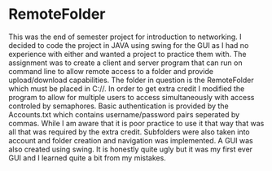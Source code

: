 # RemoteFolder
This was the end of semester project for introduction to networking. I decided to code the project in JAVA using swing for the GUI as I had no experience with either and wanted a project to practice them with. The assignment was to create a client and server program that can run on command line to allow remote access to a folder and provide upload/download capabilities. The folder in question is the RemoteFolder which must be placed in C://. In order to get extra credit I modified the program to allow for multiple users to access simultaneously with access controled by semaphores. Basic authentication is provided by the Accounts.txt which contains username/password pairs seperated by commas. While I am aware that it is poor practice to use it that way that was all that was required by the extra credit. Subfolders were also taken into account and folder creation and navigation was implemented. A GUI was also created using swing. It is honestly quite ugly but it was my first ever GUI and I learned quite a bit from my mistakes.
